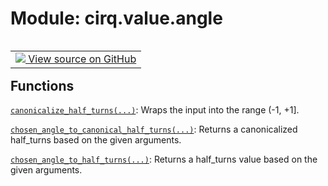 <div itemscope itemtype="http://developers.google.com/ReferenceObject">
<meta itemprop="name" content="cirq.value.angle" />
<meta itemprop="path" content="Stable" />
</div>

# Module: cirq.value.angle

<!-- Insert buttons and diff -->

<table class="tfo-notebook-buttons tfo-api" align="left">

<td>
  <a target="_blank" href="https://github.com/quantumlib/cirq/tree/master/cirq/value/angle.py">
    <img src="https://www.tensorflow.org/images/GitHub-Mark-32px.png" />
    View source on GitHub
  </a>
</td>
</table>







## Functions

[`canonicalize_half_turns(...)`](../../cirq/value/canonicalize_half_turns.md): Wraps the input into the range (-1, +1].

[`chosen_angle_to_canonical_half_turns(...)`](../../cirq/value/chosen_angle_to_canonical_half_turns.md): Returns a canonicalized half_turns based on the given arguments.

[`chosen_angle_to_half_turns(...)`](../../cirq/value/chosen_angle_to_half_turns.md): Returns a half_turns value based on the given arguments.

